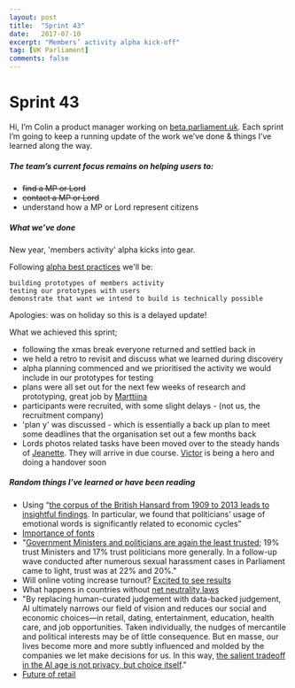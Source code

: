 ```yaml
---
layout: post
title:  "Sprint 43"
date:   2017-07-10
excerpt: "Members’ activity alpha kick-off"
tag: [UK Parliament]
comments: false
---
```


# Sprint 43
Hi, I’m Colin a product manager working on [beta.parliament.uk](https://beta.parliament.uk/). Each sprint I’m going to keep a running update of the work we’ve done & things I’ve learned along the way.

##### The team’s current focus remains on helping users to:
* ~~find a MP or Lord~~
* ~~contact a MP or Lord~~
* understand how a MP or Lord represent citizens

##### What we’ve done
New year, 'members activity' alpha kicks into gear.

Following [alpha best practices](https://www.gov.uk/service-manual/agile-delivery/how-the-alpha-phase-works) we'll be:

    building prototypes of members activity
    testing our prototypes with users
    demonstrate that want we intend to build is technically possible



Apologies: was on holiday so this is a delayed update!

What we achieved this sprint;

* following the xmas break everyone returned and settled back in
* we held a retro to revisit and discuss what we learned during discovery
* alpha planning commenced and we prioritised the activity we would include in our prototypes for testing
* plans were all set out for the next few weeks of research and prototyping, great job by [Marttiina](https://twitter.com/MarttiinaK?ref_src=twsrc%5Egoogle%7Ctwcamp%5Eserp%7Ctwgr%5Eauthor)
* participants were recruited, with some slight delays - (not us, the recruitment company)
* 'plan y' was discussed - which is essentially a back up plan to meet some deadlines that the organisation set out a few months back 
* Lords photos related tasks have been moved over to the steady hands of [Jeanette](https://twitter.com/clementgraphics?ref_src=twsrc%5Egoogle%7Ctwcamp%5Eserp%7Ctwgr%5Eauthor). They will arrive in due course. [Victor](https://twitter.com/_victorhwang?lang=en) is being a hero and doing a handover soon

##### Random things I’ve learned or have been reading
* Using “[the corpus of the British Hansard from 1909 to 2013 leads to insightful findings](http://journals.plos.org/plosone/article?id=10.1371/journal.pone.0168843#sec007). In particular, we found that politicians’ usage of emotional words is significantly related to economic cycles”
* [Importance of fonts](https://hackernoon.com/web-fonts-when-you-need-them-when-you-dont-a3b4b39fe0ae) 
* "[Government Ministers and politicians are again the least trusted](https://www.ipsos.com/ipsos-mori/en-uk/politicians-remain-least-trusted-profession-britain); 19% trust Ministers and 17% trust politicians more generally. In a follow-up wave conducted after numerous sexual harassment cases in Parliament came to light, trust was at 22% and 20%."
* Will online voting increase turnout? [Excited to see results](https://webrootsdemocracy.org/2017/12/19/scottish-government-commits-trials-online-voting/)
* What happens in countries without [net neutrality laws](http://www.slate.com/articles/technology/future_tense/2017/12/what_the_internet_is_like_in_countries_without_net_neutrality.html)
* "By replacing human-curated judgement with data-backed judgement, AI ultimately narrows our field of vision and reduces our social and economic choices—in retail, dating, entertainment, education, health care, and job opportunities. Taken individually, the nudges of mercantile and political interests may be of little consequence. But en masse, our lives become more and more subtly influenced and molded by the companies we let make decisions for us. In this way, [the salient tradeoff in the AI age is not privacy, but choice itself](https://qz.com/1153647/ai-isnt-just-taking-away-our-privacy-its-destroying-our-free-will-too/?mc_cid=90464fc377&mc_eid=bc94c34402)."
* [Future of retail](https://www.prospectmagazine.co.uk/science-and-technology/the-future-of-shopping-pricing-gets-personal)
